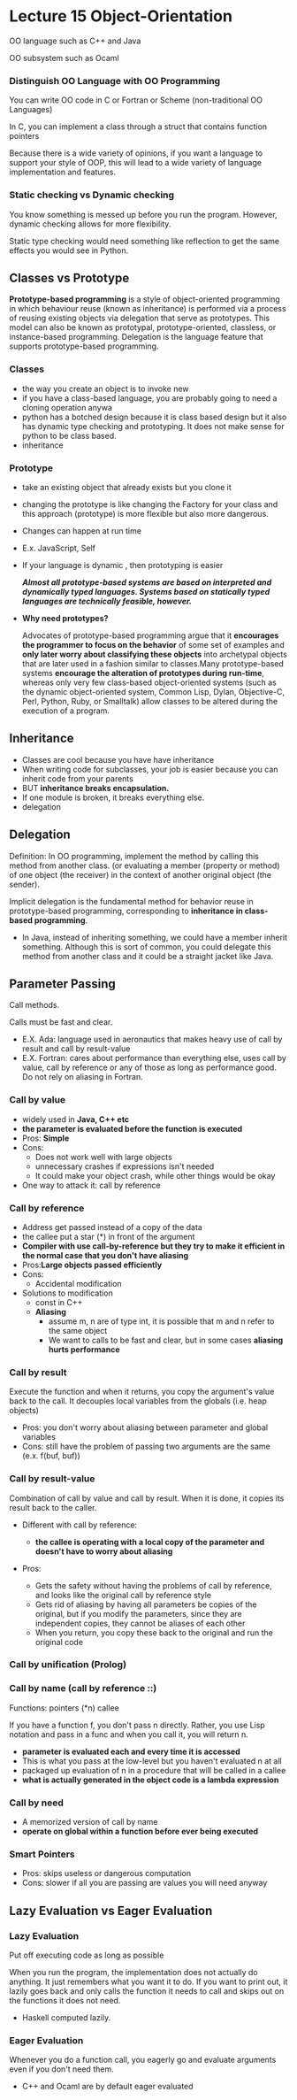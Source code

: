 # Lecture 15 Object-Orientation

OO language such as C++ and Java

OO subsystem such as Ocaml



### Distinguish OO Language with OO Programming

You can write OO code in C or Fortran or Scheme \(non-traditional OO Languages\)

In C, you can implement a class through a struct that contains function pointers

Because there is a wide variety of opinions, if you want a language to support your style of OOP, this will lead to a wide variety of language implementation and features.

### Static checking vs Dynamic checking

You know something is messed up before you run the program. However, dynamic checking allows for more flexibility. 

Static type checking would need something like reflection to get the same effects you would see in Python. 

## Classes vs Prototype

 **Prototype-based programming** is a style of object-oriented programming in which behaviour reuse \(known as inheritance\) is performed via a process of reusing existing objects via delegation that serve as prototypes. This model can also be known as prototypal, prototype-oriented, classless, or instance-based programming. Delegation is the language feature that supports prototype-based programming.

### Classes

* the way you create an object is to invoke new
* if you have a class-based language, you are probably going to need a cloning operation anywa
* python has a botched design because it is class based design but it also has dynamic type checking and prototyping. It does not make sense for python to be class based. 
* inheritance

### Prototype

* take an existing object that already exists but you clone it
* changing the prototype is like changing the Factory for your class and this approach \(prototype\) is more flexible but also more dangerous.
* Changes can happen at run time
* E.x. JavaScript, Self
* If your language is dynamic , then prototyping is easier

  _**Almost all prototype-based systems are based on interpreted and dynamically typed languages. Systems based on statically typed languages are technically feasible, however.**_ 

* **Why need prototypes?**

  Advocates of prototype-based programming argue that it **encourages the programmer to focus on the behavior** of some set of examples and **only later worry about classifying these objects** into archetypal objects that are later used in a fashion similar to classes.Many prototype-based systems **encourage the alteration of prototypes during run-time**, whereas only very few class-based object-oriented systems \(such as the dynamic object-oriented system, Common Lisp, Dylan, Objective-C, Perl, Python, Ruby, or Smalltalk\) allow classes to be altered during the execution of a program.

## Inheritance

* Classes are cool because you have have inheritance
* When writing code for subclasses, your job is easier because you can inherit code from your parents
* BUT **inheritance breaks encapsulation.**
* If one module is broken, it breaks everything else. 
* delegation



## Delegation

Definition: In OO programming, implement the method by calling this method from another class. \(or evaluating a member \(property or method\) of one object \(the receiver\) in the context of another original object \(the sender\).

Implicit delegation is the fundamental method for behavior reuse in prototype-based programming, corresponding to **inheritance in class-based programming**.

* In Java, instead of inheriting something, we could have a member inherit something. Although this is sort of common, you could delegate this method from another class and it could be a straight jacket like Java. 

## Parameter Passing

Call methods.

Calls must be fast and clear. 

* E.X. Ada: language used in aeronautics that makes heavy use of call by result and call by result-value
* E.X. Fortran: cares about performance than everything else, uses call by value, call by reference or any of those as long as performance good. Do not rely on aliasing in Fortran. 

### Call by value

* widely used in **Java, C++ etc**
* **the parameter is evaluated before the function is executed**
* Pros: **Simple**
* Cons: 
  * Does not work well with large objects
  * unnecessary crashes if expressions isn't needed
  * It could make your object crash, while other things would be okay
* One way to attack it: call by reference

### Call by reference

* Address get passed instead of a copy of the data
* the callee put a star \(\*\) in front of the argument
* **Compiler with use call-by-reference but they try to make it efficient in the normal case that you don't have aliasing**
* Pros:**Large objects passed efficiently**
* Cons: 
  * Accidental modification
* Solutions to modification
  * const in C++
  * **Aliasing**
    * assume m, n are of type int, it is possible that m and n refer to the same object
    * We want to calls to be fast and clear, but in some cases **aliasing hurts performance**

### Call by result

Execute the function and when it returns, you copy the argument's value back to the call. It decouples local variables from the globals  \(i.e. heap objects\)

* Pros: you don't worry about aliasing between parameter and global variables
* Cons: still have the problem of passing two arguments are the same \(e.x. f\(buf, buf\)\)

### Call by result-value

Combination of call by value and call by result. When it is done, it copies its result back to the caller. 

* Different with call by reference:
  * **the callee is operating with a local copy of the parameter and doesn't have to worry about aliasing**
* Pros:

  * Gets the safety without having the problems of call by reference, and looks like the original call by reference style
  * Gets rid of aliasing by having all parameters be copies of the original, but if you modify the parameters, since they are independent copies, they cannot be aliases of each other
  * When you return, you copy these back to the original and run the original code

### Call by unification \(Prolog\)

### Call by name \(call by reference ::\)

Functions: pointers \(\*n\) callee

If you have a function f, you don't pass n directly. Rather, you use Lisp notation and pass in a func and when you call it, you will return n.

* **parameter is evaluated each and every time it is accessed**
* This is what you pass at the low-level but you haven't evaluated n at all
* packaged up evaluation of n in a procedure that will be called in a callee
* **what is actually generated in the object code is a lambda expression**

### Call by need

* A memorized version of call by name
* **operate on global within a function before ever being executed**

### Smart Pointers

* Pros: skips useless or dangerous computation
* Cons: slower if all you are passing are values you will need anyway

## Lazy Evaluation vs Eager Evaluation

### Lazy Evaluation

Put off executing code as long as possible

When you run the program, the implementation does not actually do anything. It just remembers what you want it to do. If you want to print out, it lazily goes back and only calls the function it needs to call and skips out on the functions it does not need.

* Haskell computed lazily. 

### Eager Evaluation

Whenever you do a function call, you eagerly go and evaluate arguments even if you don't need them.

* C++ and Ocaml are by default eager evaluated



